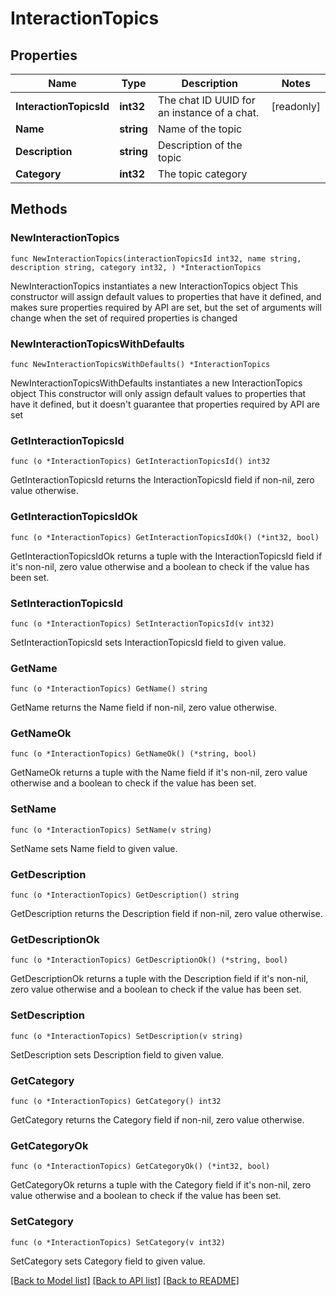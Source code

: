 # InteractionTopics

## Properties

Name | Type | Description | Notes
------------ | ------------- | ------------- | -------------
**InteractionTopicsId** | **int32** | The chat ID UUID for an instance of a chat. | [readonly] 
**Name** | **string** | Name of the topic | 
**Description** | **string** | Description of the topic | 
**Category** | **int32** | The topic category | 

## Methods

### NewInteractionTopics

`func NewInteractionTopics(interactionTopicsId int32, name string, description string, category int32, ) *InteractionTopics`

NewInteractionTopics instantiates a new InteractionTopics object
This constructor will assign default values to properties that have it defined,
and makes sure properties required by API are set, but the set of arguments
will change when the set of required properties is changed

### NewInteractionTopicsWithDefaults

`func NewInteractionTopicsWithDefaults() *InteractionTopics`

NewInteractionTopicsWithDefaults instantiates a new InteractionTopics object
This constructor will only assign default values to properties that have it defined,
but it doesn't guarantee that properties required by API are set

### GetInteractionTopicsId

`func (o *InteractionTopics) GetInteractionTopicsId() int32`

GetInteractionTopicsId returns the InteractionTopicsId field if non-nil, zero value otherwise.

### GetInteractionTopicsIdOk

`func (o *InteractionTopics) GetInteractionTopicsIdOk() (*int32, bool)`

GetInteractionTopicsIdOk returns a tuple with the InteractionTopicsId field if it's non-nil, zero value otherwise
and a boolean to check if the value has been set.

### SetInteractionTopicsId

`func (o *InteractionTopics) SetInteractionTopicsId(v int32)`

SetInteractionTopicsId sets InteractionTopicsId field to given value.


### GetName

`func (o *InteractionTopics) GetName() string`

GetName returns the Name field if non-nil, zero value otherwise.

### GetNameOk

`func (o *InteractionTopics) GetNameOk() (*string, bool)`

GetNameOk returns a tuple with the Name field if it's non-nil, zero value otherwise
and a boolean to check if the value has been set.

### SetName

`func (o *InteractionTopics) SetName(v string)`

SetName sets Name field to given value.


### GetDescription

`func (o *InteractionTopics) GetDescription() string`

GetDescription returns the Description field if non-nil, zero value otherwise.

### GetDescriptionOk

`func (o *InteractionTopics) GetDescriptionOk() (*string, bool)`

GetDescriptionOk returns a tuple with the Description field if it's non-nil, zero value otherwise
and a boolean to check if the value has been set.

### SetDescription

`func (o *InteractionTopics) SetDescription(v string)`

SetDescription sets Description field to given value.


### GetCategory

`func (o *InteractionTopics) GetCategory() int32`

GetCategory returns the Category field if non-nil, zero value otherwise.

### GetCategoryOk

`func (o *InteractionTopics) GetCategoryOk() (*int32, bool)`

GetCategoryOk returns a tuple with the Category field if it's non-nil, zero value otherwise
and a boolean to check if the value has been set.

### SetCategory

`func (o *InteractionTopics) SetCategory(v int32)`

SetCategory sets Category field to given value.



[[Back to Model list]](../README.md#documentation-for-models) [[Back to API list]](../README.md#documentation-for-api-endpoints) [[Back to README]](../README.md)


